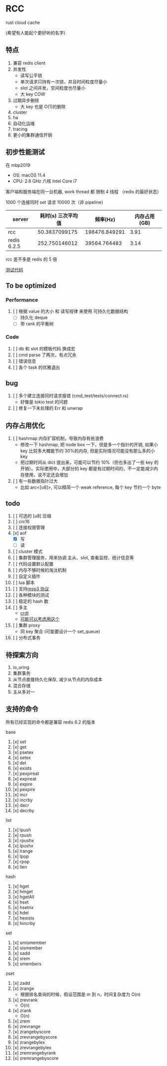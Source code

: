 # RCC

rust cloud cache

(希望有人能起个更好听的名字)

## 特点

1. 兼容 redis client
1. 并发性
   - 读写公平锁
   - 单次请求只持有一次锁，并且时间粒度尽量小
   - slot 之间并发，空间粒度也尽量小
   - 大 key COW
1. 过期异步删除
   - 大 key 也是 O(1)的删除
1. cluster
1. ha
1. 自动化运维
1. tracing
1. 更小的集群通信开销

## 初步性能测试

在 mbp2019

- OS: macOS 11.4
- CPU: 2.6 GHz 六核 Intel Core i7

客户端和服务端在同一台机器, work thread 都 限制 4 线程 （redis 的最好状态）

1000 个连接同时 set 请求 10000 次（非 pipeline）

| server      | 耗时(s) 三次平均值 | 频率(Hz)      | 内存占用(GB) |
| ----------- | ------------------ | ------------- | ------------ |
| rcc         | 50.3837099175      | 198476.849291 | 3.91         |
| redis 6.2.5 | 252.750146012      | 39564.764483  | 3.14         |

rcc 差不多是 redis 的 5 倍

[测试代码](cmd_test/bin/simple_bench.rs)

## To be optimized

### Performance

1. [ ] 根据 value 的大小 和 读写规律 来使用 可持久化数据结构
   - [ ] 持久化 deque
   - [ ] 带 rank 的平衡树

### Code

1. [ ] db 和 slot 的模板代码 换成宏
1. [ ] cmd parse 了两次，有点冗余
1. [ ] 错误信息
1. [ ] 各个 task 的优雅退出

## bug

1. [ ] 多个建立连接同时请求报错 (cmd_test/tests/connect.rs)
   - 好像是 tokio test 的问题
1. [ ] 修复一下未处理的 Err 和 unwrap

## 内存占用优化

1. [ ] hashmap 内存扩容机制，导致内存有些浪费
   - 修改一下 hashmap, 把 node box 一下，但是多一个指针的开销, 如果小 key 比较多大概能节约 30%的内存, 但是实际情况可能没有那么多的小 key
   - 把过期时间从 dict 提出来，可能可以节约 10%（但也多出了一些 key 的开销）。实际使用中，大部分的 key 都是有过期时间的，不一定能减少内存使用，说不定还会增加
1. [ ] 有一些数据指针过大
   - 比如 arc<[u8]>, 可以精简一个 weak reference, 每个 key 节约一个 byte

## todo

1. [ ] 可选的 \[u8] 压缩
1. [ ] crc16
1. [ ] 连接权限管理
1. [x] aof
   - [x] 写
   - [ ] 读
1. [ ] cluster 模式
1. [ ] 集群管理服务，用来协调 主从、slot, 查看监控、统计信息等
1. [ ] 代码设置默认配置
1. [ ] 内存不够时候的淘汰机制
1. [ ] 自定义插件
1. [ ] lua 脚本
1. [ ] 支持[resp3 协议](https://www.zeekling.cn/articles/2021/01/10/1610263628832.html)
1. [ ] 各种模块的测试
1. [ ] 稳定的 hash 数
1. [ ] 多主
   - [crdt](https://josephg.com/blog/crdts-go-brrr/)
   - [可能可以考虑用这个](https://github.com/josephg/diamond-types)
1. [ ] 集群 proxy
   - 同 key 聚合 (可能要设计一个 set_queue)
1. [ ] 分布式事务

## 待探索方向

1. io_uring
1. 集群事务
1. 从节点直接持久化保存, 减少从节点的内存成本
1. 混合存储
1. 主从多对一

## 支持的命令

所有已经实现的命令都是兼容 redis 6.2 的版本

base

1. [x] set
1. [x] get
1. [x] psetex
1. [x] setex
1. [x] del
1. [x] exists
1. [x] pexpireat
1. [x] expireat
1. [x] expire
1. [x] pexpire
1. [x] incr
1. [x] incrby
1. [x] decr
1. [x] decrby

list

1. [x] lpush
1. [x] rpush
1. [x] rpushx
1. [x] lpushx
1. [x] lrange
1. [x] lpop
1. [x] rpop
1. [x] llen

hash

1. [x] hget
1. [x] hmget
1. [x] hgetAll
1. [x] hset
1. [x] hsetnx
1. [x] hdel
1. [x] hexists
1. [x] hincrby

set

1. [x] smismember
1. [x] sismember
1. [x] sadd
1. [x] srem
1. [x] smembers

zset

1. [x] zadd
1. [x] zrange
   - 根据排名查询的时候，假设范围是 m 到 n，时间复杂度为 O(n)
1. [x] zrevrank
   - O(n)
1. [x] zrank
   - O(n)
1. [x] zrem
1. [x] zrevrange
1. [x] zrangebyscore
1. [x] zrevrangebyscore
1. [x] zrangebylex
1. [x] zrevrangebylex
1. [x] zremrangebyrank
1. [x] zremrangebyscore
